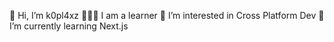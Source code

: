 👋 Hi, I’m k0pl4xz
👨🏼‍💻 I am a learner
👀 I’m interested in Cross Platform Dev
🌱 I’m currently learning Next.js

